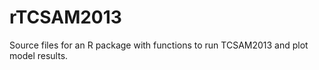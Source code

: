 rTCSAM2013
=========

Source files for an R package with functions to run TCSAM2013 and plot model results.
